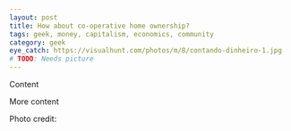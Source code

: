 ```yaml
---
layout: post
title: How about co-operative home ownership?
tags: geek, money, capitalism, economics, community
category: geek
eye_catch: https://visualhunt.com/photos/m/8/contando-dinheiro-1.jpg
# TODO: Needs picture
---
```


Content

<!--more-->

More content

Photo credit: